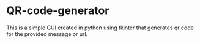 # QR-code-generator
This is a simple GUI created in python using tkinter that generates qr code for the provided message or url.
